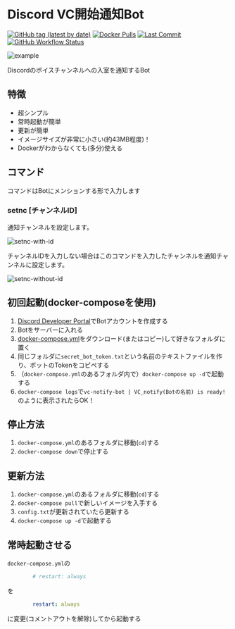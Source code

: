# Discord VC開始通知Bot

[![GitHub tag (latest by date)](https://img.shields.io/github/v/tag/Skyzi000/discord-vc-notify-bot?label=latest)](https://github.com/Skyzi000/discord-vc-notify-bot/pkgs/container/jmusicbot-jp-docker)
[![Docker Pulls](https://img.shields.io/docker/pulls/skyzi000/discord-vc-notify-bot)](https://hub.docker.com/r/skyzi000/discord-vc-notify-bot)
[![Last Commit](https://img.shields.io/github/last-commit/Skyzi000/discord-vc-notify-bot)](https://github.com/Skyzi000/discord-vc-notify-bot/commits)
[![GitHub Workflow Status](https://img.shields.io/github/workflow/status/Skyzi000/discord-vc-notify-bot/Docker)](https://github.com/Skyzi000/discord-vc-notify-bot/actions/workflows/docker-publish.yml)

![example](https://user-images.githubusercontent.com/38061609/141670525-01866d43-64ea-4114-b755-6ae15fd94fbb.png)

Discordのボイスチャンネルへの入室を通知するBot

## 特徴

- 超シンプル
- 常時起動が簡単
- 更新が簡単
- イメージサイズが非常に小さい(約43MB程度)！
- Dockerがわからなくても(多分)使える

## コマンド
コマンドはBotにメンションする形で入力します

### setnc [チャンネルID]
通知チャンネルを設定します。

![setnc-with-id](https://user-images.githubusercontent.com/38061609/141670434-28aa9e68-27e7-44cb-becc-52bbbf14acb5.png)

チャンネルIDを入力しない場合はこのコマンドを入力したチャンネルを通知チャンネルに設定します。

![setnc-without-id](https://user-images.githubusercontent.com/38061609/141670252-6b80b499-e229-447c-b7ab-80196cd0073f.png)

## 初回起動(docker-composeを使用)

1. [Discord Developer Portal](https://discord.com/developers/applications)でBotアカウントを作成する
2. Botをサーバーに入れる
3. [docker-compose.yml](docker-compose.yml)をダウンロード(またはコピー)して好きなフォルダに置く
4. 同じフォルダに`secret_bot_token.txt`という名前のテキストファイルを作り、ボットのTokenをコピペする
5. （`docker-compose.yml`のあるフォルダ内で）`docker-compose up -d`で起動する
6. `docker-compose logs`で`vc-notify-bot | VC_notify(Botの名前) is ready!`のように表示されたらOK！

## 停止方法

1. `docker-compose.yml`のあるフォルダに移動(`cd`)する
2. `docker-compose down`で停止する

## 更新方法

1. `docker-compose.yml`のあるフォルダに移動(`cd`)する
2. `docker-compose pull`で新しいイメージを入手する
3. `config.txt`が更新されていたら更新する
4. `docker-compose up -d`で起動する

## 常時起動させる

`docker-compose.yml`の

```yml
        # restart: always
```

を

```yml
        restart: always
```

に変更(コメントアウトを解除)してから起動する

